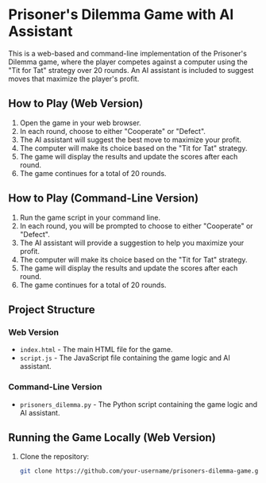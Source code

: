 # Prisoner's Dilemma Game with AI Assistant

This is a web-based and command-line implementation of the Prisoner's Dilemma game, where the player competes against a computer using the "Tit for Tat" strategy over 20 rounds. An AI assistant is included to suggest moves that maximize the player's profit.

## How to Play (Web Version)

1. Open the game in your web browser.
2. In each round, choose to either "Cooperate" or "Defect".
3. The AI assistant will suggest the best move to maximize your profit.
4. The computer will make its choice based on the "Tit for Tat" strategy.
5. The game will display the results and update the scores after each round.
6. The game continues for a total of 20 rounds.

## How to Play (Command-Line Version)

1. Run the game script in your command line.
2. In each round, you will be prompted to choose to either "Cooperate" or "Defect".
3. The AI assistant will provide a suggestion to help you maximize your profit.
4. The computer will make its choice based on the "Tit for Tat" strategy.
5. The game will display the results and update the scores after each round.
6. The game continues for a total of 20 rounds.

## Project Structure

### Web Version

- `index.html` - The main HTML file for the game.
- `script.js` - The JavaScript file containing the game logic and AI assistant.

### Command-Line Version

- `prisoners_dilemma.py` - The Python script containing the game logic and AI assistant.

## Running the Game Locally (Web Version)

1. Clone the repository:
   ```sh
   git clone https://github.com/your-username/prisoners-dilemma-game.git
